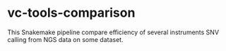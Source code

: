 # vc-tools-comparison
This Snakemake pipeline compare efficiency of several instruments SNV calling from NGS data on some dataset.
